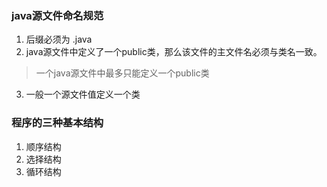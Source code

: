 
### java源文件命名规范
1. 后缀必须为 .java
2. java源文件中定义了一个public类，那么该文件的主文件名必须与类名一致。
> 一个java源文件中最多只能定义一个public类
3. 一般一个源文件值定义一个类

### 程序的三种基本结构
1. 顺序结构
2. 选择结构
3. 循环结构